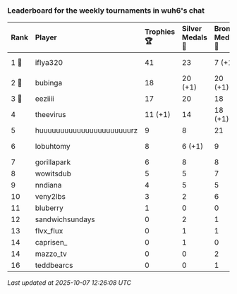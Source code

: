 ### Leaderboard for the weekly tournaments in wuh6's chat

| Rank  | Player                    | Trophies 🏆 | Silver Medals 🥈 | Bronze Medals 🥉 | Points       |
|:------|:--------------------------|:------------|:-----------------|:-----------------|:-------------|
| 1 🥇  | iflya320                  | 41          | 23               | 7 (+1)           | 149.5 (+0.5) |
| 2 🥈  | bubinga                   | 18          | 20 (+1)          | 20 (+1)          | 84.0 (+1.5)  |
| 3 🥉  | eeziiii                   | 17          | 20               | 18               | 80.0         |
| 4     | theevirus                 | 11 (+1)     | 14               | 18 (+1)          | 56.0 (+3.5)  |
| 5     | huuuuuuuuuuuuuuuuuuuuuurz | 9           | 8                | 21               | 45.5         |
| 6     | lobuhtomy                 | 8           | 6 (+1)           | 9                | 34.5 (+1.0)  |
| 7     | gorillapark               | 6           | 8                | 8                | 30.0         |
| 8     | wowitsdub                 | 5           | 5                | 7                | 23.5         |
| 9     | nndiana                   | 4           | 5                | 5                | 19.5         |
| 10    | veny2lbs                  | 3           | 2                | 6                | 14.0         |
| 11    | bluberry                  | 1           | 0                | 0                | 3.0          |
| 12    | sandwichsundays           | 0           | 2                | 1                | 2.5          |
| 13    | flvx_flux                 | 0           | 1                | 1                | 1.5          |
| 14    | caprisen_                 | 0           | 1                | 0                | 1.0          |
| 14    | mazzo_tv                  | 0           | 0                | 2                | 1.0          |
| 16    | teddbearcs                | 0           | 0                | 1                | 0.5          |

_Last updated at 2025-10-07 12:26:08 UTC_